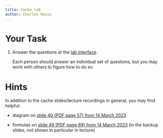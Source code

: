 ```yaml
---
title: Cache lab
author: Charles Reiss
...
```


# Your Task

1.  Answer the questions at the [lab interface](https://kytos02.cs.virginia.edu/cs3130-spring2023/cachelab.php).

    Each person should answer an individual set of questions, but you may work with others to figure how to do
    so.


# Hints

In addition to the cache slides/lecture recordings in general, you may find helpful:

*  diagram on [slide 40 (PDF page 57) from 14 March 2023](https://www.cs.virginia.edu/~cr4bd/3130/S2023/slides/20230314-slides.pdf#page=57)

*  formulas on [slide 49 (PDF page 69) from 14 March 2023](https://www.cs.virginia.edu/~cr4bd/3130/S2023/slides/20230314-slides.pdf#page=69)
    (in the backup slides, not shown in particular in lecture)
